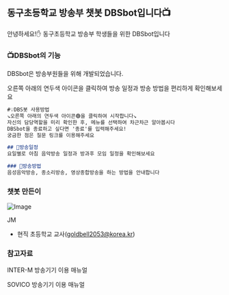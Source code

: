 ## 동구초등학교 방송부 챗봇 DBSbot입니다📺

안녕하세요!✋ 동구초등학교 방송부 학생들을 위한 DBSbot입니다

### 📺DBSbot의 기능

DBSbot은 방송부원들을 위해 개발되었습니다. 

오른쪽 아래의 연두색 아이콘을 클릭하여 방송 일정과 방송 방법을 편리하게 확인해보세요

```markdown
#💡DBS봇 사용방법
↘오른쪽 아래의 연두색 아이콘🟢을 클릭하여 시작합니다↘
자신의 담당역할을 미리 확인한 후, 메뉴를 선택하여 차근차근 알아봅시다
DBSbot을 종료하고 싶다면 '종료'를 입력해주세요!
궁금한 점은 질문 링크를 이용해주세요

## 📡방송일정
요일별로 아침 음악방송 일정과 방과후 모임 일정을 확인해보세요

### 🎥방송방법
음성음악방송, 종소리방송, 영상종합방송을 하는 방법을 안내합니다

```

### 챗봇 만든이

![Image](https://user-images.githubusercontent.com/56920885/171213413-d376c5eb-35a5-4ca4-a563-6d1553daf113.png)

JM
* 현직 초등학교 교사(goldbell2053@korea.kr)

### 참고자료
INTER-M 방송기기 이용 매뉴얼

SOVICO 방송기기 이용 매뉴얼

